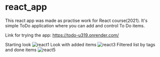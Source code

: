 # react_app
This react app was made as practise work for React course(2021).
It's simple ToDo application where you can add and control To Do items.

Link for trying the app:
https://todo-u319.onrender.com/

Starting look
![react1](https://user-images.githubusercontent.com/77788188/233980331-e9f0fb29-9cb0-468c-ae7d-cab38582f430.png)
Look with added items
![react3](https://user-images.githubusercontent.com/77788188/233980459-74e1b4ef-bb71-4cc1-98cb-f2e19a329be0.png)
Filtered list by tags and done items
![react5](https://user-images.githubusercontent.com/77788188/233980579-b6240d8e-9e37-4ca8-adaa-a78d87602c40.png)
